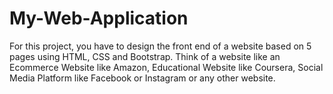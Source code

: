 # My-Web-Application
For this project, you have to design the front end of a website based on 5 pages using HTML, CSS and Bootstrap. Think of a website like an Ecommerce Website like Amazon, Educational Website like Coursera, Social Media Platform like Facebook or Instagram or any other website.
